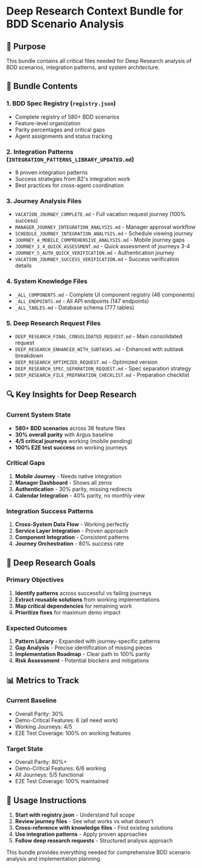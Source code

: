 # Deep Research Context Bundle for BDD Scenario Analysis

## 🎯 Purpose
This bundle contains all critical files needed for Deep Research analysis of BDD scenarios, integration patterns, and system architecture.

## 📁 Bundle Contents

### 1. BDD Spec Registry (`registry.json`)
- Complete registry of 580+ BDD scenarios
- Feature-level organization
- Parity percentages and critical gaps
- Agent assignments and status tracking

### 2. Integration Patterns (`INTEGRATION_PATTERNS_LIBRARY_UPDATED.md`)
- 8 proven integration patterns
- Success strategies from B2's integration work
- Best practices for cross-agent coordination

### 3. Journey Analysis Files
- `VACATION_JOURNEY_COMPLETE.md` - Full vacation request journey (100% success)
- `MANAGER_JOURNEY_INTEGRATION_ANALYSIS.md` - Manager approval workflow
- `SCHEDULE_JOURNEY_INTEGRATION_ANALYSIS.md` - Schedule viewing journey
- `JOURNEY_4_MOBILE_COMPREHENSIVE_ANALYSIS.md` - Mobile journey gaps
- `JOURNEY_3_4_QUICK_ASSESSMENT.md` - Quick assessment of journeys 3-4
- `JOURNEY_5_AUTH_QUICK_VERIFICATION.md` - Authentication journey
- `VACATION_JOURNEY_SUCCESS_VERIFICATION.md` - Success verification details

### 4. System Knowledge Files
- `_ALL_COMPONENTS.md` - Complete UI component registry (46 components)
- `_ALL_ENDPOINTS.md` - All API endpoints (147 endpoints)
- `_ALL_TABLES.md` - Database schema (777 tables)

### 5. Deep Research Request Files
- `DEEP_RESEARCH_FINAL_CONSOLIDATED_REQUEST.md` - Main consolidated request
- `DEEP_RESEARCH_ENHANCED_WITH_SUBTASKS.md` - Enhanced with subtask breakdown
- `DEEP_RESEARCH_OPTIMIZED_REQUEST.md` - Optimized version
- `DEEP_RESEARCH_SPEC_SEPARATION_REQUEST.md` - Spec separation strategy
- `DEEP_RESEARCH_FILE_PREPARATION_CHECKLIST.md` - Preparation checklist

## 🔍 Key Insights for Deep Research

### Current System State
- **580+ BDD scenarios** across 36 feature files
- **30% overall parity** with Argus baseline
- **4/5 critical journeys** working (mobile pending)
- **100% E2E test success** on working journeys

### Critical Gaps
1. **Mobile Journey** - Needs native integration
2. **Manager Dashboard** - Shows all zeros
3. **Authentication** - 30% parity, missing redirects
4. **Calendar Integration** - 40% parity, no monthly view

### Integration Success Patterns
1. **Cross-System Data Flow** - Working perfectly
2. **Service Layer Integration** - Proven approach
3. **Component Integration** - Consistent patterns
4. **Journey Orchestration** - 80% success rate

## 🎯 Deep Research Goals

### Primary Objectives
1. **Identify patterns** across successful vs failing journeys
2. **Extract reusable solutions** from working implementations
3. **Map critical dependencies** for remaining work
4. **Prioritize fixes** for maximum demo impact

### Expected Outcomes
1. **Pattern Library** - Expanded with journey-specific patterns
2. **Gap Analysis** - Precise identification of missing pieces
3. **Implementation Roadmap** - Clear path to 100% parity
4. **Risk Assessment** - Potential blockers and mitigations

## 📊 Metrics to Track

### Current Baseline
- Overall Parity: 30%
- Demo-Critical Features: 6 (all need work)
- Working Journeys: 4/5
- E2E Test Coverage: 100% on working features

### Target State
- Overall Parity: 80%+
- Demo-Critical Features: 6/6 working
- All Journeys: 5/5 functional
- E2E Test Coverage: 100% maintained

## 🚀 Usage Instructions

1. **Start with registry.json** - Understand full scope
2. **Review journey files** - See what works vs what doesn't
3. **Cross-reference with knowledge files** - Find existing solutions
4. **Use integration patterns** - Apply proven approaches
5. **Follow deep research requests** - Structured analysis approach

This bundle provides everything needed for comprehensive BDD scenario analysis and implementation planning.